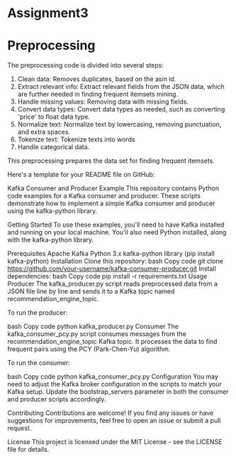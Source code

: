 # Assignment3

# Preprocessing

The preprocessing code is divided into several steps:
1. Clean data: Removes duplicates, based on the asin id.
2. Extract relevant info: Extract relevant fields from the JSON data, which are further needed in finding frequent itemsets mining.
3. Handle missing values: Removing data with missing fields.
4. Convert data types: Convert data types as needed, such as converting 'price' to float data type.
5. Normalize text: Normalize text by lowercasing, removing punctuation, and extra spaces.
6. Tokenize text: Tokenize texts into words
7. Handle categorical data.

This preprocessing prepares the data set for finding frequent itemsets.






Here's a template for your README file on GitHub:

Kafka Consumer and Producer Example
This repository contains Python code examples for a Kafka consumer and producer. These scripts demonstrate how to implement a simple Kafka consumer and producer using the kafka-python library.

Getting Started
To use these examples, you'll need to have Kafka installed and running on your local machine. You'll also need Python installed, along with the kafka-python library.

Prerequisites
Apache Kafka
Python 3.x
kafka-python library (pip install kafka-python)
Installation
Clone this repository:
bash
Copy code
git clone https://github.com/your-username/kafka-consumer-producer.git
Install dependencies:
bash
Copy code
pip install -r requirements.txt
Usage
Producer
The kafka_producer.py script reads preprocessed data from a JSON file line by line and sends it to a Kafka topic named recommendation_engine_topic.

To run the producer:

bash
Copy code
python kafka_producer.py
Consumer
The kafka_consumer_pcy.py script consumes messages from the recommendation_engine_topic Kafka topic. It processes the data to find frequent pairs using the PCY (Park-Chen-Yu) algorithm.

To run the consumer:

bash
Copy code
python kafka_consumer_pcy.py
Configuration
You may need to adjust the Kafka broker configuration in the scripts to match your Kafka setup. Update the bootstrap_servers parameter in both the consumer and producer scripts accordingly.

Contributing
Contributions are welcome! If you find any issues or have suggestions for improvements, feel free to open an issue or submit a pull request.

License
This project is licensed under the MIT License - see the LICENSE file for details.
